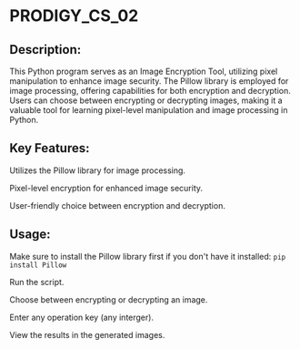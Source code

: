 # PRODIGY_CS_02

## Description:

This Python program serves as an Image Encryption Tool, utilizing pixel manipulation to enhance image security. The Pillow library is employed for image processing, offering capabilities for both encryption and decryption. Users can choose between encrypting or decrypting images, making it a valuable tool for learning pixel-level manipulation and image processing in Python.


## Key Features:

Utilizes the Pillow library for image processing.

Pixel-level encryption for enhanced image security.

User-friendly choice between encryption and decryption.


## Usage:

Make sure to install the Pillow library first if you don't have it installed: ``` pip install Pillow ```

Run the script.

Choose between encrypting or decrypting an image.

Enter any operation key (any interger).

View the results in the generated images.
